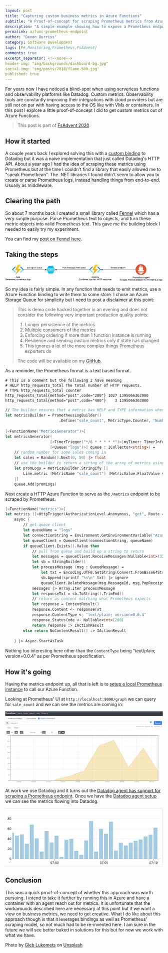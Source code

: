 ```yaml
---
layout: post
title: "Capturing custom business metrics in Azure Functions"
subtitle: "A Proof-of-concept for scraping Prometheus metrics from Azure Functions"
description: "A simple example showing how to expose a Prometheus endpoint from Azure Functions using the Fennel library"
permalink: azfunc-prometheus-endpoint
author: "Devon Burriss"
category: Software Development
tags: [F#,Monitoring,Prometheus,FsAdvent]
comments: true
excerpt_separator: <!--more-->
header-img: "img/backgrounds/dashboard-bg.jpg"
social-img: "img/posts/2018/flame-500.jpg"
published: true
---
```

For years now I have noticed a blind-spot when using serverless functions and observability platforms like Datadog. Custom metrics. Observability tools are constantly improving their integrations with cloud providers but are still not on par with having access to the OS like with VMs or containers. In this post I explore a little proof-of-concept I did to get custom metrics out of Azure Functions.
<!--more-->

> This post is part of [FsAdvent 2020](https://sergeytihon.com/2020/10/22/f-advent-calendar-in-english-2020/).

## How it started

A couple years back I explored solving this with a [custom binding](https://github.com/dburriss/DatadogAzureFunctions) to Datadog but it was a naive implementation that just called Datadog's HTTP API. About a year ago I had the idea of scraping these metrics using Prometheus but at the time I couldn't find a library that easily allowed me to "speak Promethean". The .NET libraries I found didn't seem to allow you to create or parse Prometheus logs, instead handling things from end-to-end. Usually as middleware.

## Clearing the path

So about 7 months back I created a small library called [Fennel](https://github.com/dburriss/fennel) which has a very simple purpose. Parse Prometheus text to objects, and turn these metric objects into valid Prometheus text. This gave me the building block I needed to easily try my experiment.

You can find my [post on Fennel here](/prometheus-parser-fennel).

## Taking the steps

![Design for scraping metrics from Azure Functions](/img/posts/2020/azfunc_prom_setup.jpg)

So my idea is fairly simple. In any function that needs to emit metrics, use a Azure Function binding to write them to some store. I chose an Azure Storage Queue for simplicity but I need to post a disclaimer at this point:

> This is demo code hacked together in an evening and does not consider the following very important production quality points:
> 1. Longer persistence of the metrics
> 1. Multiple consumers of the metrics
> 1. Enforcing ordering if more than 1 function instance is running
> 1. Resilience and sending custom metrics only if state has changed
> 1. This ignores a lot of the more complex things Prometheus exporters do
> 
> The code will be available on my [GitHub](https://github.com/dburriss). 

As a reminder, the Prometheus format is a text based format.

```text
# This is a comment but the following 2 have meaning
# HELP http_requests_total The total number of HTTP requests.
# TYPE http_requests_total counter
http_requests_total{method="post",code="200"} 1027 1395066363000
http_requests_total{method="post",code="400"}    3 1395066363000
```

```fsharp
// The builder ensures that a metric has HELP and TYPE information when written to a string
let metricsBuilder = PrometheusLogBuilder()
                        .Define("sale_count", MetricType.Counter, "Number of sales that have occurred.")

[<FunctionName("MetricsGenerator")>]
let metricsGenerator(
                    [<TimerTrigger("*/6 * * * * *")>]myTimer: TimerInfo,
                    [<Queue("logs")>] queue : ICollector<string>) =
    // random number for some sales coming in
    let sales = Random().Next(0, 50) |> float
    // use the builder to return a string of the array of metrics using Fennel under the hood
    let promLogs = metricsBuilder.Stringify [|
        Line.metric (MetricName "sale_count") (MetricValue.FloatValue sales) [] None
    |]
    queue.Add(promLogs)
```

Next create a HTTP Azure Function to serve as the `/metrics` endpoint to be scraped by Prometheus.

```fsharp
[<FunctionName("metrics")>]
let metrics ([<HttpTrigger(AuthorizationLevel.Anonymous, "get", Route = null)>]_: HttpRequest) =
    async {
        // get queue client
        let queueName = "logs"
        let connectionString = Environment.GetEnvironmentVariable("AzureWebJobsStorage", EnvironmentVariableTarget.Process)
        let queueClient = QueueClient(connectionString, queueName)
        if queueClient.Exists().Value then
            // pull from queue and build up a string to return
            let messages = queueClient.ReceiveMessages(Nullable<int>(32), Nullable<TimeSpan>(TimeSpan.FromSeconds(20.))).Value
            let sb = StringBuilder()
            let processMessage (msg : QueueMessage) =
                let txt = Encoding.UTF8.GetString(Convert.FromBase64String(msg.MessageText))
                sb.Append(sprintf "%s\n" txt) |> ignore
                queueClient.DeleteMessage(msg.MessageId, msg.PopReceipt) |> ignore
            messages |> Array.iter processMessage
            let responseTxt = sb.ToString().TrimEnd()
            // return as content matching what Prometheus expects
            let response = ContentResult()
            response.Content <- responseTxt
            response.ContentType <- "text/plain; version=0.0.4"
            response.StatusCode <- Nullable<int>(200)
            return response :> IActionResult
        else return NoContentResult() :> IActionResult
        
    } |> Async.StartAsTask
```

Nothing too interesting here other than the `ContentType` being "text/plain; version=0.0.4" as per Prometheus specification.

## How it's going

Having the metrics endpoint up, all that is left is to [setup a local Prometheus instance](/setup-local-prometheus) to call our Azure Function.

Looking at Prometheus' UI at `http://localhost:9090/graph` we can query for `sale_count` and we can see the metrics are coming in:

![Prometheus graph](/img/posts/2020/prometheus_sale_count.png)

At work we use Datadog and it turns out the [Datadog agent has support for scraping a Prometheus endpoint](https://www.datadoghq.com/blog/monitor-prometheus-metrics/). Once we have the [Datadog agent setup](/datadog-prometheus-scraping) we can see the metrics flowing into Datadog.

![Datadog metric from Prometheus](/img/posts/2020/datadog_sales.png)

## Conclusion

This was a quick proof-of-concept of whether this approach was worth pursuing. I intend to take it further by running this in Azure and have a container with an agent reach out for metrics. It is unfortunate that the workarounds described here are necessary at this point but if we want a view on business metrics, we need to get creative. What I do like about this approach though is that it leverages bindings as well as Prometheus' scraping model, so not much had to be re-invented here. I am sure in the future we will see better baked in solutions for this but for now we work with what we have.

<!-- 
https://prometheus.io/docs/prometheus/latest/configuration/configuration/#scrape_config

docker run --rm -it -p 9090:9090 -v /Users/dburriss@xebia.com/GitHub/Fennel.MetricsDemo/prometheus.yml:/etc/prometheus/prometheus.yml prom/prometheus

check its up: http://localhost:9090/graph

https://www.datadoghq.com/blog/monitor-prometheus-metrics/

https://medium.com/@jeffhollan/ordered-queue-processing-in-azure-functions-with-sessions-c42ee21e689d

https://michaelscodingspot.com/performance-counters/ -->

<span>Photo by <a href="https://unsplash.com/@_ggleee?utm_source=unsplash&amp;utm_medium=referral&amp;utm_content=creditCopyText">Gleb Lukomets</a> on <a href="https://unsplash.com/s/photos/flame?utm_source=unsplash&amp;utm_medium=referral&amp;utm_content=creditCopyText">Unsplash</a></span>
